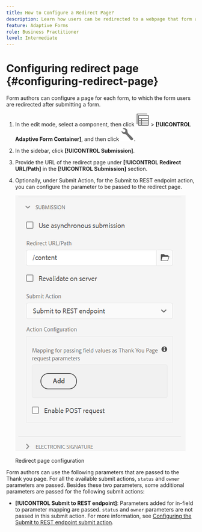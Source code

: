 ```yaml
---
title: How to Configure a Redirect Page?
description: Learn how users can be redirected to a webpage that form authors can configure while creating the form.
feature: Adaptive Forms
role: Business Practitioner
level: Intermediate
---
```


# Configuring redirect page {#configuring-redirect-page}

Form authors can configure a page for each form, to which the form users are redirected after submitting a form.

1. In the edit mode, select a component, then click ![field-level](assets/select_parent_icon.svg) &gt; **[!UICONTROL Adaptive Form Container]**, and then click ![cmppr](assets/configure-icon.svg).

1. In the sidebar, click **[!UICONTROL Submission]**.  

1. Provide the URL of the redirect page under **[!UICONTROL Redirect URL/Path]** in the **[!UICONTROL Submission]** section.  
1. Optionally, under Submit Action, for the Submit to REST endpoint action, you can configure the parameter to be passed to the redirect page.

   ![Redirect page configuration](assets/redirect-url.png)

   Redirect page configuration

Form authors can use the following parameters that are passed to the Thank you page. For all the available submit actions, `status` and `owner` parameters are passed. Besides these two parameters, some additional parameters are passed for the following submit actions:

* **[!UICONTROL Submit to REST endpoint]**: Parameters added for in-field to parameter mapping are passed. `status` and `owner` parameters are not passed in this submit action. For more information, see [Configuring the Submit to REST endpoint submit action](configuring-submit-actions.md).
